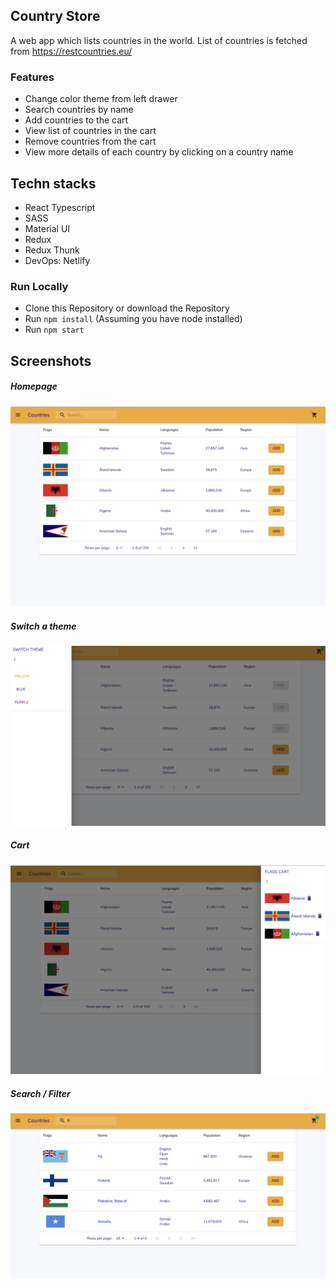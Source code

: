 ## Country Store 
A web app which lists countries in the world. List of countries is fetched from https://restcountries.eu/   

### Features

- Change color theme from left drawer
- Search countries by name
- Add countries to the cart
- View list of countries in the cart
- Remove countries from the cart
- View more details of each country by clicking on a country name

## Techn stacks
+ React Typescript
+ SASS
+ Material UI
+ Redux
+ Redux Thunk
+ DevOps: Netlify

### Run Locally
+ Clone this Repository or download the Repository
+ Run `npm install` (Assuming you have node installed)
+ Run `npm start` 

## Screenshots

##### Homepage
<img src="/public/screenshots/home.png" alt="site screenshot"  />

##### Switch a theme
<img src="/public/screenshots/switch-theme.png" alt="site screenshot"  />

##### Cart
<img src="/public/screenshots/carts.png" alt="site screenshot"  />

##### Search / Filter
<img src="/public/screenshots/search.png" alt="site screenshot"  />
